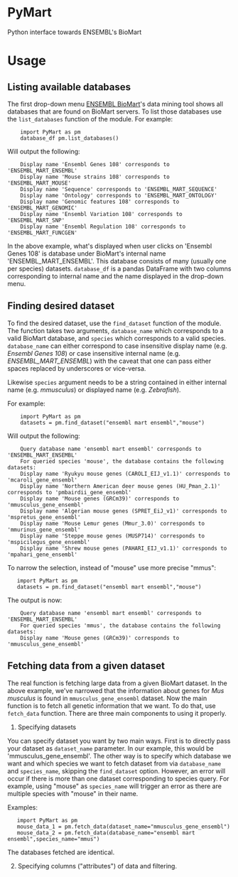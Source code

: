 # PyMart
Python interface towards ENSEMBL's BioMart

# Usage

## Listing available databases

The first drop-down menu [ENSEMBL BioMart](https://www.ensembl.org/info/data/biomart/index.html)'s data mining tool shows all databases 
that are found on BioMart servers. To list those databases use the `list_databases` function of the module.
For example:
```
    import PyMart as pm
    database_df pm.list_databases()
 ```
Will output the following:
```
    Display name 'Ensembl Genes 108' corresponds to 'ENSEMBL_MART_ENSEMBL'
    Display name 'Mouse strains 108' corresponds to 'ENSEMBL_MART_MOUSE'
    Display name 'Sequence' corresponds to 'ENSEMBL_MART_SEQUENCE'
    Display name 'Ontology' corresponds to 'ENSEMBL_MART_ONTOLOGY'
    Display name 'Genomic features 108' corresponds to 'ENSEMBL_MART_GENOMIC'
    Display name 'Ensembl Variation 108' corresponds to 'ENSEMBL_MART_SNP'
    Display name 'Ensembl Regulation 108' corresponds to 'ENSEMBL_MART_FUNCGEN'
```

In the above example, what's displayed when user clicks on 'Ensembl Genes 108' is database under BioMart's internal name 'ENSEMBL_MART_ENSEMBL'.
This database consists of many (usually one per species) datasets. `database_df` is a pandas DataFrame with two columns corresponding
to internal name and the name displayed in the drop-down menu.

## Finding desired dataset

To find the desired dataset, use the `find_dataset` function of the module.
The function takes two arguments, `database_name` which corresponds to a valid BioMart database, and `species` which corresponds to a valid species.
`database_name` can either correspond to case insensitive display name (e.g. *Ensembl Genes 108*) or case insensitive internal name (e.g. *ENSEMBL_MART_ENSEMBL*)
with the caveat that one can pass either spaces replaced by underscores or vice-versa.

Likewise `species` argument needs to be a string contained in either internal name (e.g. *mmusculus*) or displayed name (e.g. *Zebrafish*).

For example:
```
    import PyMart as pm
    datasets = pm.find_dataset("ensembl mart ensembl","mouse")
```
Will output the following:
```
    Query database name 'ensembl mart ensembl' corresponds to 'ENSEMBL_MART_ENSEMBL'
    For queried species 'mouse', the database contains the following datasets: 
    Display name 'Ryukyu mouse genes (CAROLI_EIJ_v1.1)' corresponds to 'mcaroli_gene_ensembl'
    Display name 'Northern American deer mouse genes (HU_Pman_2.1)' corresponds to 'pmbairdii_gene_ensembl'
    Display name 'Mouse genes (GRCm39)' corresponds to 'mmusculus_gene_ensembl'
    Display name 'Algerian mouse genes (SPRET_EiJ_v1)' corresponds to 'mspretus_gene_ensembl'
    Display name 'Mouse Lemur genes (Mmur_3.0)' corresponds to 'mmurinus_gene_ensembl'
    Display name 'Steppe mouse genes (MUSP714)' corresponds to 'mspicilegus_gene_ensembl'
    Display name 'Shrew mouse genes (PAHARI_EIJ_v1.1)' corresponds to 'mpahari_gene_ensembl'
```
To narrow the selection, instead of "mouse" use more precise "mmus":
```
   import PyMart as pm
   datasets = pm.find_dataset("ensembl mart ensembl","mouse")
```
The output is now:
```
    Query database name 'ensembl mart ensembl' corresponds to 'ENSEMBL_MART_ENSEMBL'
    For queried species 'mmus', the database contains the following datasets: 
    Display name 'Mouse genes (GRCm39)' corresponds to 'mmusculus_gene_ensembl'
```    

## Fetching data from a given dataset 

The real function is fetching large data from a given BioMart dataset. In the above example,
we've narrowed that the information about genes for *Mus musculus* is found in `mmusculus_gene_ensembl` dataset. Now the main function is to fetch
all genetic information that we want. To do that, use `fetch_data` function. There are three main components to using it properly.

1. Specifying datasets

You can specify dataset you want by two main ways. First is to directly pass your dataset as `dataset_name` parameter. In our example, this would be 'mmusculus_gene_ensembl'.
The other way is to specify which database we want and which species we want to fetch dataset from via `database_name` and `species_name`, skipping the `find_dataset` option.
However, an error will occur if there is more than one dataset corresponding to species query. For example, using "mouse" as `species_name` will trigger an error as there are
multiple species with "mouse" in their name.

Examples:
```
   import PyMart as pm
   mouse_data_1 = pm.fetch_data(dataset_name="mmusculus_gene_ensembl")
   mouse_data_2 = pm.fetch_data(database_name="ensembl mart ensembl",species_name="mmus")
```

The databases fetched are identical.

2. Specifying columns ("attributes") of data and filtering.

